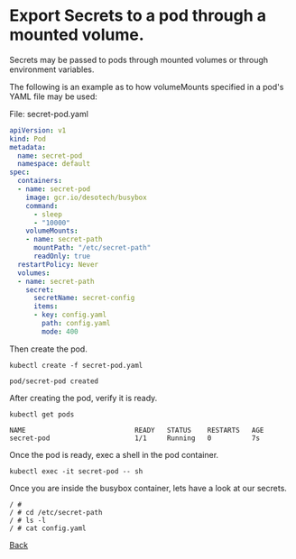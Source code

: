 
# Export Secrets to a pod through a mounted volume.

Secrets may be passed to pods through mounted volumes or through environment variables.

The following is an example as to how volumeMounts specified in a pod's YAML file may be used:

File: secret-pod.yaml
```yaml
apiVersion: v1
kind: Pod  
metadata:  
  name: secret-pod
  namespace: default  
spec:  
  containers:  
  - name: secret-pod
    image: gcr.io/desotech/busybox  
    command:  
      - sleep  
      - "10000"  
    volumeMounts:  
    - name: secret-path
      mountPath: "/etc/secret-path"
      readOnly: true  
  restartPolicy: Never  
  volumes:  
  - name: secret-path
    secret:  
      secretName: secret-config     
      items:  
      - key: config.yaml  
        path: config.yaml
        mode: 400
```

Then create the pod.

```
kubectl create -f secret-pod.yaml
```
```
pod/secret-pod created
```

After creating the pod, verify it is ready.

```
kubectl get pods
```
```
NAME                           READY   STATUS    RESTARTS   AGE
secret-pod                     1/1     Running   0          7s
```

Once the pod is ready, exec a shell in the pod container.

```
kubectl exec -it secret-pod -- sh
```

Once you are inside the busybox container, lets have a look at our secrets.

```
/ #
/ # cd /etc/secret-path
/ # ls -l
/ # cat config.yaml
```

[Back](lab06.md)
